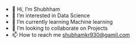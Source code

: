 - 👋 Hi, I’m Shubhham
- 👀 I’m interested in Data Science
- 🌱 I’m currently learning Machine learning
- 💞️ I’m looking to collaborate on Projects
- 📫 How to reach me shubhamkr930@gamil.com

<!---
Imshubhham/Imshubhham is a ✨ special ✨ repository because its `README.md` (this file) appears on your GitHub profile.
You can click the Preview link to take a look at your changes.
--->
